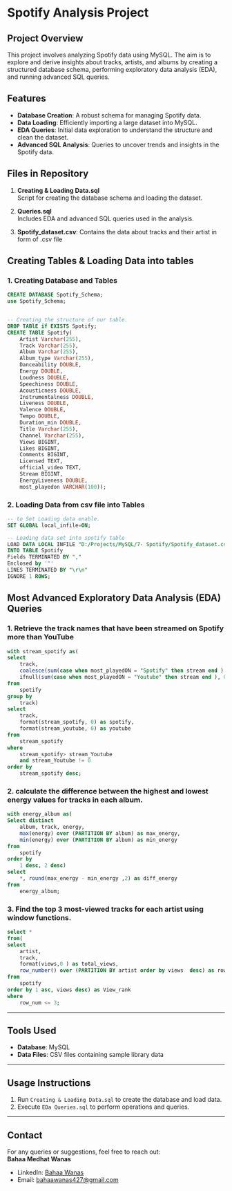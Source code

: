 # Spotify Analysis Project

## Project Overview
This project involves analyzing Spotify data using MySQL. The aim is to explore and derive insights about tracks, artists, and albums by creating a structured database schema, performing exploratory data analysis (EDA), and running advanced SQL queries.

## Features
- **Database Creation**: A robust schema for managing Spotify data.
- **Data Loading**: Efficiently importing a large dataset into MySQL.
- **EDA Queries**: Initial data exploration to understand the structure and clean the dataset.
- **Advanced SQL Analysis**: Queries to uncover trends and insights in the Spotify data.

## Files in Repository
1. **Creating & Loading Data.sql**  
   Script for creating the database schema and loading the dataset.
   
2. **Queries.sql**  
   Includes EDA and advanced SQL queries used in the analysis.
3. **Spotify_dataset.csv**: Contains the data about tracks and their artist in form of .csv file



## Creating Tables & Loading Data into tables

### 1. Creating Database and Tables 
```sql
CREATE DATABASE Spotify_Schema;
use Spotify_Schema;


-- Creating the structure of our table.
DROP TABlE if EXISTS Spotify;
CREATE TABlE Spotify(
	Artist Varchar(255),
    Track Varchar(255),
    Album Varchar(255),
    Album_type Varchar(255),
	Danceability DOUBLE, 
    Energy DOUBLE,	
    Loudness DOUBLE,	
    Speechiness DOUBLE,	
    Acousticness DOUBLE,	
    Instrumentalness DOUBLE,	
    Liveness DOUBLE,	
    Valence DOUBLE,	
    Tempo DOUBLE,	
    Duration_min DOUBLE,
	Title Varchar(255),	
    Channel Varchar(255),	
    Views BIGINT,	
    Likes BIGINT,	
    Comments BIGINT,	
    Licensed TEXT,	
    official_video TEXT,	
    Stream BIGINT,	
    EnergyLiveness DOUBLE,	
    most_playedon VARCHAR(100));
```

### 2. Loading Data from csv file into Tables 
```sql
-- to Set Loading data enable.
SET GLOBAL local_infile=ON;

-- Loading data set into spotify table
LOAD DATA LOCAL INFILE "D:/Projects/MySQL/7- Spotify/Spotify_dataset.csv"
INTO TABLE Spotify
Fields TERMINATED BY ","
Enclosed by '"'
LINES TERMINATED BY "\r\n"
IGNORE 1 ROWS;
```

## Most Advanced Exploratory Data Analysis (EDA) Queries
### 1.  Retrieve the track names that have been streamed on Spotify more than YouTube
```sql
with stream_spotify as(
select
	track,
    coalesce(sum(case when most_playedON = "Spotify" then stream end ), 0) as stream_spotify,
    ifnull(sum(case when most_playedON = "Youtube" then stream end ), 0) as stream_Youtube
from 
	spotify
group by
	track)
select
	track,
    format(stream_spotify, 0) as spotify,
    format(stream_youtube, 0) as youtube
from
	stream_spotify
where
	stream_spotify> stream_Youtube
    and stream_Youtube != 0
order by 
	stream_spotify desc;
```

### 2. calculate the difference between the highest and lowest energy values for tracks in each album.
```sql
with energy_album as(
Select distinct
	album, track, energy,
    max(energy) over (PARTITION BY album) as max_energy,
    min(energy) over (PARTITION BY album) as min_energy
from
	spotify
order by 
	1 desc, 2 desc)
select
	*, round(max_energy - min_energy ,2) as diff_energy
from
	energy_album;
```

### 3. Find the top 3 most-viewed tracks for each artist using window functions.
```sql
select * 
from(
select
	artist,
	track,
    format(views,0 ) as total_views,
    row_number() over (PARTITION BY artist order by views  desc) as row_num
from
	spotify
order by 1 asc, views desc) as View_rank
where
	row_num <= 3;
```
---

## Tools Used

- **Database**: MySQL  
- **Data Files**: CSV files containing sample library data  

---

## Usage Instructions

1. Run `Creating & Loading Data.sql` to create the database and load data.  
2. Execute `EDa Queries.sql` to perform operations and queries.  

---

## Contact

For any queries or suggestions, feel free to reach out:  
**Bahaa Medhat Wanas**  
- LinkedIn: [Bahaa Wanas](https://www.linkedin.com/in/bahaa-wanas-9797b923a)  
- Email: [bahaawanas427@gmail.com](mailto:bahaawanas427@gmail.com)
